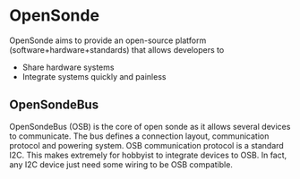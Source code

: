 OpenSonde
=========

OpenSonde aims to provide an open-source platform (software+hardware+standards)
that allows developers to
* Share hardware systems
* Integrate systems quickly and painless

OpenSondeBus
------------

OpenSondeBus (OSB) is the core of open sonde as it allows several devices to
communicate. The bus defines a connection layout, communication protocol and
powering system. OSB communication protocol is a standard I2C. This makes
extremely for hobbyist to integrate devices to OSB. In fact, any I2C device
just need some wiring to be OSB compatible.
